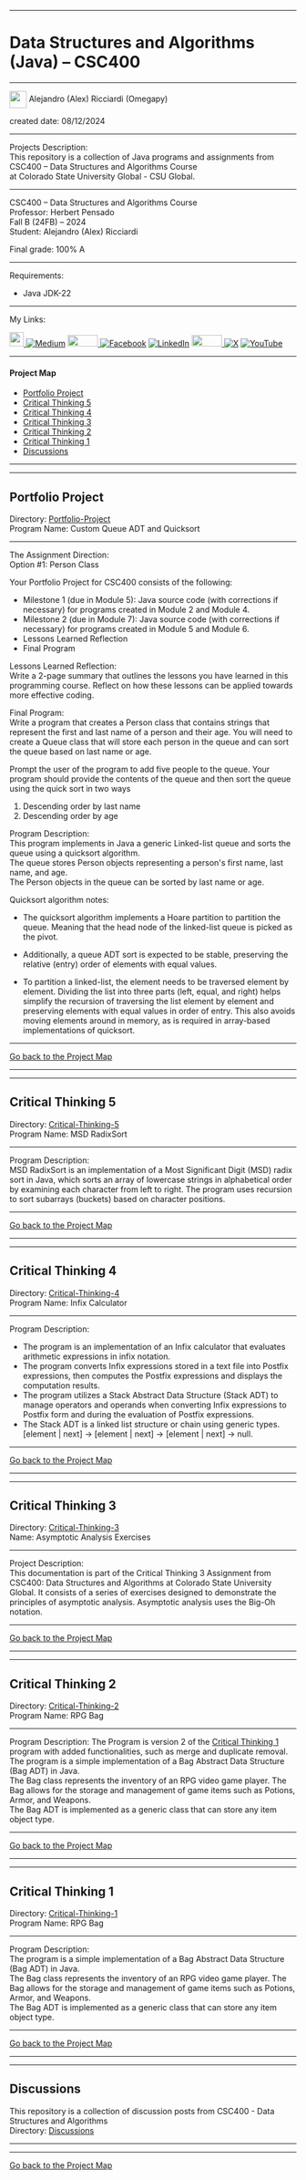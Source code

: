 ﻿-----------------------------------------------------------------------------------------------------------------------------
# Data Structures and Algorithms (Java) – CSC400
-----------------------------------------------------------------------------------------------------------------------------

<img width="30" height="30" align="center" src="https://github.com/user-attachments/assets/a8e0ea66-5d8f-43b3-8fff-2c3d74d57f53"> Alejandro (Alex) Ricciardi (Omegapy)  

created date: 08/12/2024  

-----------------------------------------------------------------------------------------------------------------------------

Projects Description:    
This repository is a collection of Java programs and assignments from CSC400 – Data Structures and Algorithms Course  
at Colorado State University Global - CSU Global.  

-----------------------------------------------------------------------------------------------------------------------------

CSC400 – Data Structures and Algorithms Course   
Professor: Herbert Pensado  
Fall B (24FB) – 2024   
Student: Alejandro (Alex) Ricciardi   

Final grade: 100% A

-----------------------------------------------------------------------------------------------------------------------------

Requirements:  
- Java JDK-22

-----------------------------------------------------------------------------------------------------------------------------

My Links:   

<span><a href="https://www.alexomegapy.com" target="_blank"><img width="25" height="25" src="https://github.com/user-attachments/assets/a8e0ea66-5d8f-43b3-8fff-2c3d74d57f53"></span>    [![Medium](https://img.shields.io/badge/Medium-12100E?style=for-the-badge&logo=medium&logoColor=whit)](https://medium.com/@alex.omegapy)    <span><a href="https://dev.to/alex_ricciardi" target="_blank"><img width="53" height="20" src="https://github.com/user-attachments/assets/3dee9933-d8c9-4a38-b32e-b7a3c55e7e97"></span>    [![Facebook](https://img.shields.io/badge/Facebook-%231877F2.svg?logo=Facebook&logoColor=white)](https://www.facebook.com/profile.php?id=100089638857137)    [![LinkedIn](https://img.shields.io/badge/LinkedIn-%230077B5.svg?logo=linkedin&logoColor=white)](https://linkedin.com/in/alex-ricciardi)    <span><a href="https://www.threads.net/@alexomegapy?hl=en" target="_blank"><img width="53" height="20" src="https://github.com/user-attachments/assets/58c9e833-4501-42e4-b4fe-39ffafba99b2"></span>    [![X](https://img.shields.io/badge/X-black.svg?logo=X&logoColor=white)](https://x.com/AlexOmegapy)    [![YouTube](https://img.shields.io/badge/YouTube-%23FF0000.svg?logo=YouTube&logoColor=white)](https://www.youtube.com/channel/UC4rMaQ7sqywMZkfS1xGh2AA)      

-----------------------------------------------------------------------------------------------------------------------------

#### Project Map

- [Portfolio Project](#portfolio-project)
- [Critical Thinking 5](#critical-thinking-5)
- [Critical Thinking 4](#critical-thinking-4) 
- [Critical Thinking 3](#critical-thinking-3) 
- [Critical Thinking 2](#critical-thinking-2) 
- [Critical Thinking 1](#critical-thinking-1) 
- [Discussions](#discussions)

-----------------------------------------------------------------------------------------------------------------------------
-----------------------------------------------------------------------------------------------------------------------------
## Portfolio Project
Directory: [Portfolio-Project](https://github.com/Omegapy/My-Academics-Portfolio/tree/main/Data-Structures-and-Algorithms-CSC400/Portfolio-Project)  
Program Name: Custom Queue ADT and Quicksort  

-------------------------------------------------------------------------------------------

The Assignment Direction:   
Option #1: Person Class

Your Portfolio Project for CSC400 consists of the following:  
- Milestone 1 (due in Module 5): Java source code (with corrections if necessary) for programs created in Module 2 and Module 4.  
- Milestone 2 (due in Module 7): Java source code (with corrections if necessary) for programs created in Module 5 and Module 6.  
- Lessons Learned Reflection  
- Final Program  

Lessons Learned Reflection:  
Write a 2-page summary that outlines the lessons you have learned in this programming course. Reflect on how these lessons can be applied towards more effective coding.

Final Program:  
Write a program that creates a Person class that contains strings that represent the first and last name of a person and their age. You will need to create a Queue class that will store each person in the queue and can sort the queue based on last name or age.  

Prompt the user of the program to add five people to the queue. Your program should provide the contents of the queue and then sort the queue using the quick sort in two ways

1.	Descending order by last name  
2.	Descending order by age  


Program Description:  
This program implements in Java a generic Linked-list queue and sorts the queue using a quicksort algorithm.  
The queue stores Person objects representing a person's first name, last name, and age.   
The Person objects in the queue can be sorted by last name or age.  

Quicksort algorithm notes:  

-	The quicksort algorithm implements a Hoare partition to partition the queue. Meaning that the head node of the linked-list queue is picked as the pivot.  
  
-	Additionally, a queue ADT sort is expected to be stable, preserving the relative (entry) order of elements with equal values.  

-	To partition a linked-list, the element needs to be traversed element by element. Dividing the list into three parts (left, equal, and right) helps simplify the recursion of traversing the list element by element and preserving elements with equal values in order of entry. This also avoids moving elements around in memory, as is required in array-based implementations of quicksort.  

-------------------------------------------------------------------------------------------

[Go back to the Project Map](#project-map)

-----------------------------------------------------------------------------------------------------------------------------
-----------------------------------------------------------------------------------------------------------------------------
## Critical Thinking 5
Directory: [Critical-Thinking-5](https://github.com/Omegapy/My-Academics-Portfolio/tree/main/Data-Structures-and-Algorithms-CSC400/Critical-Thinking-5)  
Program Name: MSD RadixSort

-------------------------------------------------------------------------------------------

Program Description:  
MSD RadixSort is an implementation of a Most Significant Digit (MSD) radix sort in Java, which sorts an array of lowercase strings in alphabetical order by examining each character from left to right. The program uses recursion to sort subarrays (buckets) based on character positions. 

-------------------------------------------------------------------------------------------

[Go back to the Project Map](#project-map)

-----------------------------------------------------------------------------------------------------------------------------
-----------------------------------------------------------------------------------------------------------------------------
## Critical Thinking 4
Directory: [Critical-Thinking-4](https://github.com/Omegapy/My-Academics-Portfolio/tree/main/Data-Structures-and-Algorithms-CSC400/Critical-Thinking-4)  
Program Name: Infix Calculator

-------------------------------------------------------------------------------------------

Program Description: 
-	The program is an implementation of an Infix calculator that evaluates arithmetic expressions in infix notation.  
-	The program converts Infix expressions stored in a text file into Postfix expressions, then computes the Postfix expressions and displays the computation results.  
-	The program utilizes a Stack Abstract Data Structure (Stack ADT) to manage operators and operands when converting Infix expressions to Postfix form and during the evaluation of Postfix expressions.
-	The Stack ADT is a linked list structure or chain using generic types.   
[element | next] -> [element | next] -> [element | next] -> null.   

-------------------------------------------------------------------------------------------

[Go back to the Project Map](#project-map)

-----------------------------------------------------------------------------------------------------------------------------
-----------------------------------------------------------------------------------------------------------------------------
## Critical Thinking 3
Directory: [Critical-Thinking-3](https://github.com/Omegapy/My-Academics-Portfolio/tree/main/Data-Structures-and-Algorithms-CSC400/Critical-Thinking-3)  
Name: Asymptotic Analysis Exercises

-------------------------------------------------------------------------------------------

Project Description:  
This documentation is part of the Critical Thinking 3 Assignment from CSC400: Data Structures and Algorithms at Colorado State University Global. It consists of a series of exercises designed to demonstrate the principles of asymptotic analysis. Asymptotic analysis uses the Big-Oh notation.

-------------------------------------------------------------------------------------------

[Go back to the Project Map](#project-map)

-----------------------------------------------------------------------------------------------------------------------------
-----------------------------------------------------------------------------------------------------------------------------
## Critical Thinking 2
Directory: [Critical-Thinking-2](https://github.com/Omegapy/My-Academics-Portfolio/tree/main/Data-Structures-and-Algorithms-CSC400/Critical-Thinking-2)  
Program Name: RPG Bag

-------------------------------------------------------------------------------------------

Program Description: 
The Program is version 2 of the [Critical Thinking 1](#critical-thinking-1) program with added functionalities, such as merge and duplicate removal.  
The program is a simple implementation of a Bag Abstract Data Structure (Bag ADT) in Java.  
The Bag class represents the inventory of an RPG video game player. 
The Bag allows for the storage and management of game items such as Potions, Armor, and Weapons.  
The Bag ADT is implemented as a generic class that can store any item object type.  

-------------------------------------------------------------------------------------------

[Go back to the Project Map](#project-map)

-----------------------------------------------------------------------------------------------------------------------------
-----------------------------------------------------------------------------------------------------------------------------
## Critical Thinking 1
Directory: [Critical-Thinking-1](https://github.com/Omegapy/My-Academics-Portfolio/tree/main/Data-Structures-and-Algorithms-CSC400/Critical-Thinking-1)  
Program Name: RPG Bag

-------------------------------------------------------------------------------------------

Program Description:   
The program is a simple implementation of a Bag Abstract Data Structure (Bag ADT) in Java.  
The Bag class represents the inventory of an RPG video game player. 
The Bag allows for the storage and management of game items such as Potions, Armor, and Weapons.  
The Bag ADT is implemented as a generic class that can store any item object type.  

-------------------------------------------------------------------------------------------

[Go back to the Project Map](#project-map)

-----------------------------------------------------------------------------------------------------------------------------
-----------------------------------------------------------------------------------------------------------------------------
## Discussions 
This repository is a collection of discussion posts from CSC400 - Data Structures and Algorithms    
Directory: [Discussions](https://github.com/Omegapy/My-Academics-Portfolio/tree/main/Data-Structures-and-Algorithms-CSC400/Discussions)

-----------------------------------------------------------------------------------------------------------------------------
-----------------------------------------------------------------------------------------------------------------------------

[Go back to the Project Map](#project-map)

